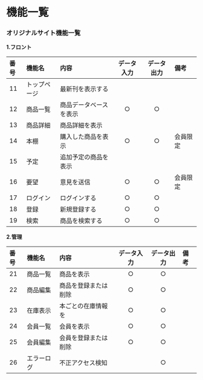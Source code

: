 # 機能一覧
### オリジナルサイト機能一覧

**1.フロント**

|番号|機能名|内容|データ入力|データ出力|備考|
|:---|:---|:---|:---:|:---:|:---|
|11|トップページ|最新刊を表示する||||
|12|商品一覧|商品データベースを表示|○|○||
|13|商品詳細|商品詳細を表示||||
|14|本棚|購入した商品を表示|○|○|会員限定|
|15|予定|追加予定の商品を表示||||
|16|要望|意見を送信|○|○|会員限定|
|17|ログイン|ログインする|○|○||
|18|登録|新規登録する|○|○||
|19|検索|商品を検索する|○|○||

**2.管理**

|番号|機能名|内容|データ入力|データ出力|備考|
|:---|:---|:---|:---:|:---:|:---|
|21|商品一覧|商品を表示|○|○||
|22|商品編集|商品を登録または削除|○|○||
|23|在庫表示|本ごとの在庫情報を|○|○||
|24|会員一覧|会員を表示|○|○||
|25|会員編集|会員を登録または削除|○|○||
|26|エラーログ|不正アクセス検知||○||
